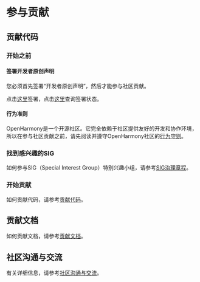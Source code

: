 # 参与贡献<a name="ZH-CN_TOPIC_0000001053868136"></a>

## 贡献代码<a name="section10170447161315"></a>

### 开始之前<a name="section2734837154520"></a>

#### 签署开发者原创声明

您必须首先签署“开发者原创声明”，然后才能参与社区贡献。

点击[这里](https://dco.openharmony.io/sign/Z2l0ZWUlMkZvcGVuX2hhcm1vbnk=)签署，点击[这里](https://dco.openharmony.io/check-sign-status)查询签署状态。

#### 行为准则

OpenHarmony是一个开源社区。它完全依赖于社区提供友好的开发和协作环境，所以在参与社区贡献之前，请先阅读并遵守OpenHarmony社区的[行为守则](行为准则.md)。

### 找到感兴趣的SIG

如何参与SIG（Special Interest Group）特别兴趣小组，请参考[SIG治理章程](https://gitee.com/openharmony/community/tree/master/sig)。

### 开始贡献<a name="section184321756134618"></a>

如何贡献代码，请参考[贡献代码](贡献代码.md)。

## 贡献文档<a name="section11234185012131"></a>

如何贡献文档，请参考[贡献文档](贡献文档.md)。

## 社区沟通与交流<a name="section98614457153"></a>

有关详细信息，请参考[社区沟通与交流](社区沟通与交流.md)。

